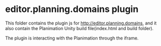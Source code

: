 # editor.planning.domains plugin

This folder contains the plugin js for http://editor.planning.domains, and it also contain the Planimation Unity build file(index.html and build folder).

The plugin is interacting with the Planimation through the iframe.